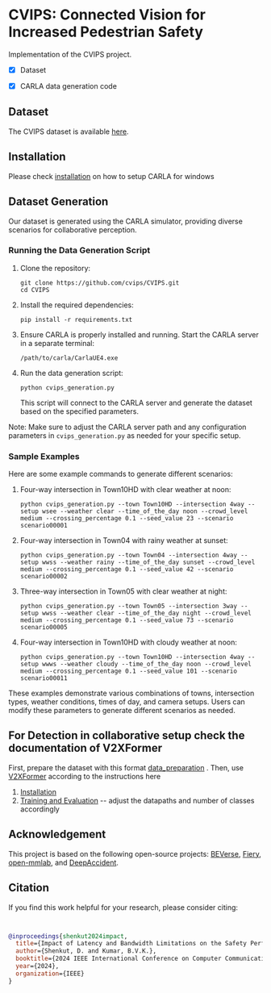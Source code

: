 # CVIPS: Connected Vision for Increased Pedestrian Safety
Implementation of the CVIPS project.
- [X] Dataset
- [X] CARLA data generation code



## Dataset
The CVIPS dataset is available [here](https://drive.google.com/drive/folders/1gCCrIslzVkupyF0lj_1I9qXTB2_a4tjd?usp=drive_link).

## Installation
Please check [installation](https://carla.readthedocs.io/en/0.9.14/build_windows) on how to setup CARLA for windows



## Dataset Generation
Our dataset is generated using the CARLA simulator, providing diverse scenarios for collaborative perception.

### Running the Data Generation Script

1. Clone the repository:
   ```
   git clone https://github.com/cvips/CVIPS.git
   cd CVIPS
   ```

2. Install the required dependencies:
   ```
   pip install -r requirements.txt
   ```

3. Ensure CARLA is properly installed and running. Start the CARLA server in a separate terminal:
   ```
   /path/to/carla/CarlaUE4.exe
   ```

4. Run the data generation script:
   ```
   python cvips_generation.py
   ```

   This script will connect to the CARLA server and generate the dataset based on the specified parameters.

Note: Make sure to adjust the CARLA server path and any configuration parameters in `cvips_generation.py` as needed for your specific setup.

### Sample Examples

Here are some example commands to generate different scenarios:

1. Four-way intersection in Town10HD with clear weather at noon:
   ```
   python cvips_generation.py --town Town10HD --intersection 4way --setup wsee --weather clear --time_of_the_day noon --crowd_level medium --crossing_percentage 0.1 --seed_value 23 --scenario scenario00001
   ```

2. Four-way intersection in Town04 with rainy weather at sunset:
   ```
   python cvips_generation.py --town Town04 --intersection 4way --setup wwss --weather rainy --time_of_the_day sunset --crowd_level medium --crossing_percentage 0.1 --seed_value 42 --scenario scenario00002
   ```

3. Three-way intersection in Town05 with clear weather at night:
   ```
   python cvips_generation.py --town Town05 --intersection 3way --setup wwss --weather clear --time_of_the_day night --crowd_level medium --crossing_percentage 0.1 --seed_value 73 --scenario scenario00005
   ```

4. Four-way intersection in Town10HD with cloudy weather at noon:
   ```
   python cvips_generation.py --town Town10HD --intersection 4way --setup wwws --weather cloudy --time_of_the_day noon --crowd_level medium --crossing_percentage 0.1 --seed_value 101 --scenario scenario00011
   ```

These examples demonstrate various combinations of towns, intersection types, weather conditions, times of day, and camera setups. Users can modify these parameters to generate different scenarios as needed.


## For Detection in collaborative setup check the documentation of V2XFormer
First, prepare the dataset with this format [data_preparation](docs/data_preparation.md) .
Then, use [V2XFormer](https://github.com/tianqi-wang1996/DeepAccident) according to the instructions here 
1. [Installation](https://github.com/tianqi-wang1996/DeepAccident/blob/main/docs/installation.md)
2. [Training and Evaluation](https://github.com/tianqi-wang1996/DeepAccident/blob/main/docs/getting_started.md) -- adjust the datapaths and number of classes accordingly

## Acknowledgement
This project is based on the following open-source projects: [BEVerse](https://github.com/zhangyp15/BEVerse), [Fiery](https://github.com/wayveai/fiery), [open-mmlab](https://github.com/open-mmlab), and [DeepAccident](https://arxiv.org/pdf/2304.01168).

## Citation
If you find this work helpful for your research, please consider citing:
```bibtex


@inproceedings{shenkut2024impact,
  title={Impact of Latency and Bandwidth Limitations on the Safety Performance of Collaborative Perception},
  author={Shenkut, D. and Kumar, B.V.K.},
  booktitle={2024 IEEE International Conference on Computer Communications and Networks (ICCN)},
  year={2024},
  organization={IEEE}
}



```
